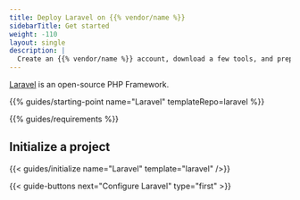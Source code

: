 ```yaml
---
title: Deploy Laravel on {{% vendor/name %}}
sidebarTitle: Get started
weight: -110
layout: single
description: |
  Create an {{% vendor/name %}} account, download a few tools, and prepare to deploy Laravel.
---
```


[Laravel](https://laravel.com) is an open-source PHP Framework.

{{% guides/starting-point name="Laravel" templateRepo=laravel %}}

{{% guides/requirements %}}

## Initialize a project

{{< guides/initialize name="Laravel" template="laravel" />}}

{{< guide-buttons next="Configure Laravel" type="first" >}}
